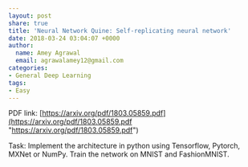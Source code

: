 ```yaml
---
layout: post
share: true
title: 'Neural Network Quine: Self-replicating neural network'
date: 2018-03-24 03:04:07 +0000
author:
  name: Amey Agrawal
  email: agrawalamey12@gmail.com
categories:
- General Deep Learning
tags:
- Easy
---
```

PDF link: [https://arxiv.org/pdf/1803.05859.pdf](https://arxiv.org/pdf/1803.05859.pdf "https://arxiv.org/pdf/1803.05859.pdf")

Task: Implement the architecture in python using Tensorflow, Pytorch, MXNet or NumPy. Train the network on MNIST and FashionMNIST.